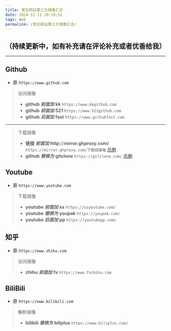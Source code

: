 ```yaml
---
title: 常见网站第三方镜像汇总
date: 2024-12-11 20:19:52
tags: Web
permalink: /常见网站第三方镜像汇总/
---
```


## （持续更新中，如有补充请在评论补充或者优香给我）

---

## Github

- 原 `https://www.github.com`

> 访问镜像
>
> - **github** ***前面加*** **kk** `https://www.kkgithub.com`
> - **github** ***前面加*** **521** `https://www.521github.com`
> - **github** ***后面加*** **fast** `https://www.githubfast.com`

---
> 下载镜像
>
> - **链接** ***前面加*** **http:**\/\/**mirror.ghproxy.com/** `https://mirror.ghproxy.com/下载链接喵` [示例](https://mirror.ghproxy.com/https://github.com/Fldicoahkiin/Fldicoahkiin/releases/download/v1.0.0/README.md)
> - **github** ***替换为*** **gitclone** `https://gitclone.com/` [示例](https://gitclone.com/Fldicoahkiin/Fldicoahkiin/releases/download/v1.0.0/README.md)

## Youtube

- 原 `https://www.youtube.com`

> 下载镜像
>
> - **youtube** ***前面加*** **ss** `https://ssyoutube.com/`
> - **youtube** ***替换为*** **youpak** `https://youpak.com/`
> - **youtube** ***后面加*** **pp** `https://youtubepp.com/`

## 知乎

- 原 `https://www.zhihu.com`

> 访问镜像
>
> - **zhihu** ***前面加*** **fx** `https://www.fxzhihu.com`

## BiliBili

- 原 `https://www.bilibili.com`

> 解析镜像
>
> - **bilibili** ***替换为*** **biliplus** `https://www.biliplus.com/`
